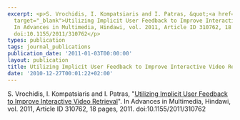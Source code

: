 ```yaml
---
excerpt: <p>S. Vrochidis, I. Kompatsiaris and I. Patras, &quot;<a href="http://www.hindawi.com/journals/am/2011/310762/"
  target="_blank">Utilizing Implicit User Feedback to Improve Interactive Video Retrieval</a>&quot;.
  In Advances in Multimedia, Hindawi, vol. 2011, Article ID 310762, 18 pages, 2011.
  doi:10.1155/2011/310762</p>
types: publication
tags: journal_publications
publication_date: '2011-01-03T00:00:00'
layout: publication
title: Utilizing Implicit User Feedback to Improve Interactive Video Retrieval
date: '2010-12-27T00:01:22+02:00'
---
```

<p>S. Vrochidis, I. Kompatsiaris and I. Patras, &quot;<a href="http://www.hindawi.com/journals/am/2011/310762/" target="_blank">Utilizing Implicit User Feedback to Improve Interactive Video Retrieval</a>&quot;. In Advances in Multimedia, Hindawi, vol. 2011, Article ID 310762, 18 pages, 2011. doi:10.1155/2011/310762</p>
